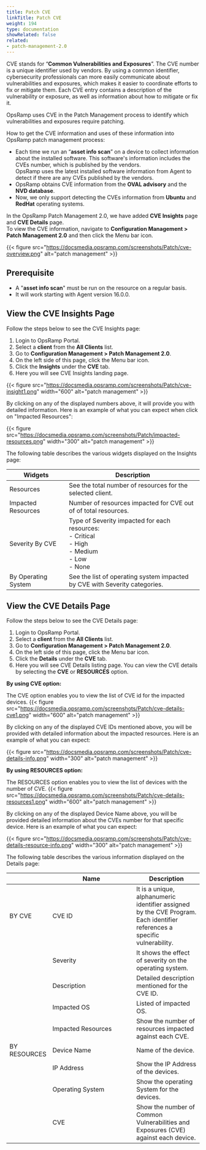 ```yaml
---
title: Patch CVE
linkTitle: Patch CVE
weight: 194
type: documentation
showRelated: false
related:
- patch-management-2.0
---
```


CVE stands for “**Common Vulnerabilities and Exposures**”. The CVE number is a unique identifier used by vendors. By using a common identifier, cybersecurity professionals can more easily communicate about vulnerabilities and exposures, which makes it easier to coordinate efforts to fix or mitigate them. Each CVE entry contains a description of the vulnerability or exposure, as well as information about how to mitigate or fix it.

OpsRamp uses CVE in the Patch Management process to identify which vulnerabilities and exposures require patching.

How to get the CVE information and uses of these information into OpsRamp patch management process:
   - Each time we run an “**asset info scan**” on a device to collect information about the installed software. This software's information includes the CVEs number, which is published by the vendors. <br>
   OpsRamp uses the latest installed software information from Agent to detect if there are any CVEs published by the vendors. 
   - OpsRamp obtains CVE information from the **OVAL advisory** and the **NVD database**. 
   - Now, we only support detecting the CVEs information from **Ubuntu** and **RedHat** operating systems.

In the OpsRamp Patch Management 2.0, we have added **CVE Insights** page and **CVE Details** page.<br>
To view the CVE information, navigate to **Configuration Management > Patch Management 2.0** and then click the Menu bar icon.


{{< figure 
src="https://docsmedia.opsramp.com/screenshots/Patch/cve-overview.png" 
alt="patch management" >}} 

## Prerequisite
- A "**asset info scan**" must be run on the resource on a regular basis.
- It will work starting with Agent version 16.0.0.


## View the CVE Insights Page
Follow the steps below to see the CVE Insights page:
1. Login to OpsRamp Portal.
2. Select a **client** from the **All Clients** list.
3. Go to **Configuration Management > Patch Management 2.0**.
4. On the left side of this page, click the Menu bar icon.
5. Click the **Insights** under the **CVE** tab.
6. Here you will see CVE Insights landing page.

{{< figure 
src="https://docsmedia.opsramp.com/screenshots/Patch/cve-insight1.png" 
width="600"
alt="patch management" >}} 

By clicking on any of the displayed numbers above, it will provide you with detailed information. Here is an example of what you can expect when click on "Impacted Resources":

{{< figure 
src="https://docsmedia.opsramp.com/screenshots/Patch/impacted-resources.png" 
width="300"
alt="patch management" >}} 

The following table describes the various widgets displayed on the Insights page:

<table class="table table-striped">
 <thead class="thead-dark">
     <tr>
         <th width="20%">Widgets</th>
         <th width="45%">Description</th>
     </tr>
 </thead>
 <tbody>
<tr>
  <td>Resources</td>
  <td>See the total number of resources for the selected client.</td>
 </tr>
 <tr>
  <td>Impacted Resources</td>
  <td>Number of resources impacted for CVE out of of total resources.</td>
 </tr>
  <tr>
  <td>Severity By CVE</td>
  <td>Type of Severity impacted for each resources:<br>
  - Critical<br>
  - High<br>
  - Medium<br>
  - Low<br>
  - None</td>
 </tr>
  <tr>
  <td>By Operating System</td>
  <td>See the list of operating system impacted by CVE with Severity categories.</td>
 </tr>
</tbody>
</table>

## View the CVE Details Page
Follow the steps below to see the CVE Details page:
1. Login to OpsRamp Portal.
2. Select a **client** from the **All Clients** list.
3. Go to **Configuration Management > Patch Management 2.0**.
4. On the left side of this page, click the Menu bar icon.
5. Click the **Details** under the **CVE** tab.
6. Here you will see CVE Details listing page. You can view the CVE details by selecting the **CVE** or **RESOURCES** option.

**By using CVE option:**

The CVE option enables you to view the list of CVE id for the impacted devices.
{{< figure 
src="https://docsmedia.opsramp.com/screenshots/Patch/cve-details-cve1.png" 
width="600"
alt="patch management" >}} 

By clicking on any of the displayed CVE IDs mentioned above, you will be provided with detailed information about the impacted resources. Here is an example of what you can expect:

{{< figure 
src="https://docsmedia.opsramp.com/screenshots/Patch/cve-details-info.png" 
width="300"
alt="patch management" >}} 

**By using RESOURCES option:**

The RESOURCES option enables you to view the list of devices with the number of CVE.
{{< figure 
src="https://docsmedia.opsramp.com/screenshots/Patch/cve-details-resources1.png" 
width="600"
alt="patch management" >}} 

By clicking on any of the displayed Device Name above, you will be provided detailed information about the CVEs number for that specific device. Here is an example of what you can expect:

{{< figure 
src="https://docsmedia.opsramp.com/screenshots/Patch/cve-details-resource-info.png" 
width="300"
alt="patch management" >}} 

The following table describes the various information displayed on the Details page:

<table class="table table-striped">
 <thead class="thead-dark">
     <tr>
         <th width="20%"></th>
         <th width="45%">Name</th>
         <th width="45%">Description</th>
     </tr>
 </thead>
 <tbody>
<tr>
  <td>BY CVE</td>
  <td>CVE ID</td>
  <td>It is a unique, alphanumeric identifier assigned by the CVE Program. Each identifier references a specific vulnerability.</td>
 </tr>
 <tr>
  <td> </td>
  <td>Severity</td>
  <td>It shows the effect of severity on the operating system.</td>
 </tr>
  <tr>
  <td> </td>
  <td>Description</td>
  <td>Detailed description mentioned for the CVE ID.</td>
 </tr>
  <tr>
  <td> </td>
  <td>Impacted OS</td>
  <td>Listed of impacted OS.</td>
 </tr>
 <tr>
 <td> </td>
  <td>Impacted Resources</td>
  <td>Show the number of resources impacted against each CVE.</td>
 </tr>
 <tr>
 <td>BY RESOURCES</td>
  <td>Device Name</td>
  <td>Name of the device.</td>
 </tr>
 <tr>
 <td> </td>
  <td>IP Address</td>
  <td>Show the IP Address of the devices.</td>
 </tr>
 <tr>
 <td> </td>
  <td>Operating System</td>
  <td>Show the operating System for the devices.</td>
 </tr>
 <tr>
 <td> </td>
  <td>CVE</td>
  <td>Show the number of Common Vulnerabilities and Exposures (CVE) against each device.</td>
 </tr>
</tbody>
</table>